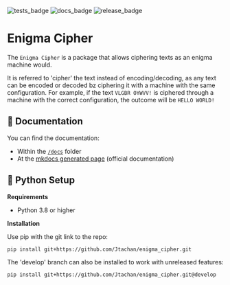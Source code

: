 ![tests_badge](https://github.com/Jtachan/enigma_cipher/actions/workflows/unittests.yml/badge.svg)
![docs_badge](https://github.com/Jtachan/enigma_cipher/actions/workflows/docs.yml/badge.svg)
![release_badge](https://github.com/Jtachan/enigma_cipher/actions/workflows/release.yml/badge.svg)

# Enigma Cipher

The `Enigma Cipher` is a package that allows ciphering texts as an enigma machine would.

It is referred to 'cipher' the text instead of encoding/decoding, as any text can be encoded or decoded bz ciphering it with a machine with the same configuration.
For example, if the text `VLGBR OYWVV!` is ciphered through a machine with the correct configuration, the outcome will be `HELLO WORLD!`

## 📖 Documentation

You can find the documentation:

- Within the [`/docs`](docs/index.md) folder
- At the [mkdocs generated page](https://jtachan.github.io/enigma_cipher/) (official documentation)

## 🐍 Python Setup

**Requirements**

- Python 3.8 or higher

**Installation**

Use pip with the git link to the repo:
````commandline
pip install git+https://github.com/Jtachan/enigma_cipher.git
````

The 'develop' branch can also be installed to work with unreleased features:
````commandline
pip install git+https://github.com/Jtachan/enigma_cipher.git@develop
````

